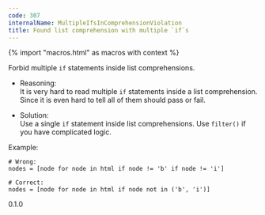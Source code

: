 ```yaml
---
code: 307
internalName: MultipleIfsInComprehensionViolation
title: Found list comprehension with multiple `if`s
---
```


{% import "macros.html" as macros with context %}

Forbid multiple `if` statements inside list comprehensions.

  - Reasoning:  
    It is very hard to read multiple `if` statements inside a list
    comprehension. Since it is even hard to tell all of them should pass
    or fail.

  - Solution:  
    Use a single `if` statement inside list comprehensions. Use
    `filter()` if you have complicated logic.

Example:

    # Wrong:
    nodes = [node for node in html if node != 'b' if node != 'i']
    
    # Correct:
    nodes = [node for node in html if node not in ('b', 'i')]

<div class="versionadded">

0.1.0

</div>